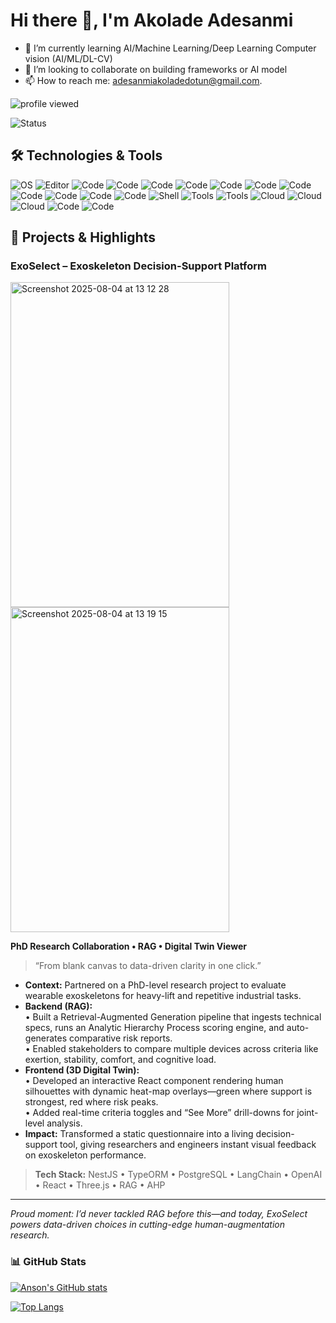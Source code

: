 # Hi there 👋,  I'm Akolade Adesanmi

<!-- I am a Web Developer who's enthusiastic about building useful stuff and bringing my ideas into reality. I enjoy building things using NestJs, ReactJS & VueJS. -->
<!-- 🔭 I’m currently working on -->
- 🌱 I’m currently learning AI/Machine Learning/Deep Learning Computer vision (AI/ML/DL-CV)
- 👯 I’m looking to collaborate on building frameworks or AI model
- 📫 How to reach me: adesanmiakoladedotun@gmail.com.

<!-- - 🔭 I’m currently working on ... -->
<!-- - 👯 I’m looking to collaborate on Typescript / NodeJS / Python / Blockchain projects. -->
<!-- - 🤔 I’m looking for help with ... -->
<!-- - ⚡ Fun fact: target=_blank -->


![profile viewed](https://komarev.com/ghpvc/?username=akolliy1)

![Status](https://github-profile-trophy.vercel.app/?username=akolliy1)

## 🛠 Technologies & Tools
<!-- --- -->

![OS](https://img.shields.io/badge/OS-Mac-informational?style=flat&logo=apple&logoColor=white&color=6aa6f8)
![Editor](https://img.shields.io/badge/Editor-VS_Code-informational?style=flat&logo=visual-studio-code&logoColor=white&color=6aa6f8)
![Code](https://img.shields.io/badge/Code-JavaScript-informational?style=flat&logo=javascript&logoColor=white&color=6aa6f8)
![Code](https://img.shields.io/badge/Code-TypeScript-informational?style=flat&logo=typescript&logoColor=white&color=6aa6f8)
![Code](https://img.shields.io/badge/Code-Python-informational?style=flat&logo=python&logoColor=white&color=6aa6f8)
![Code](https://img.shields.io/badge/Code-Php-informational?style=flat&logo=php&logoColor=white&color=6aa6f8)
![Code](https://img.shields.io/badge/Code-Laravel-informational?style=flat&logo=laravel&logoColor=white&color=6aa6f8)
![Code](https://img.shields.io/badge/Code-C_Sharp-informational?style=flat&logo=c#&logoColor=white&color=6aa6f8)
![Code](https://img.shields.io/badge/Code-Dot_Net-informational?style=flat&logo=dotnet&logoColor=white&color=6aa6f8)
![Code](https://img.shields.io/badge/Code-Vue_Js-informational?style=flat&logo=vue.js&logoColor=white&color=6aa6f8)
![Code](https://img.shields.io/badge/Code-React-informational?style=flat&logo=react&logoColor=white&color=6aa6f8)
![Code](https://img.shields.io/badge/Code-React_Native-informational?style=flat&logo=react&logoColor=white&color=6aa6f8)
![Code](https://img.shields.io/badge/Code-Flutter-informational?style=flat&logo=flutter&logoColor=white&color=6aa6f8)
![Shell](https://img.shields.io/badge/Shell-Bash-informational?style=flat&logo=gnu-bash&logoColor=white&color=6aa6f8)
![Tools](https://img.shields.io/badge/Tools-PostgreSQL-informational?style=flat&logo=postgresql&logoColor=white&color=6aa6f8)
![Tools](https://img.shields.io/badge/Tools-Docker-informational?style=flat&logo=docker&logoColor=white&color=6aa6f8)
![Cloud](https://img.shields.io/badge/Cloud-Digital_Ocean-informational?style=flat&logo=digitalocean&logoColor=white&color=6aa6f8)
![Cloud](https://img.shields.io/badge/Cloud-AWS-informational?style=flat&logo=amazon-aws&logoColor=white&color=6aa6f8)
![Cloud](https://img.shields.io/badge/Cloud-GCP-informational?style=flat&logo=google-cloud&logoColor=white&color=6aa6f8)
![Code](https://img.shields.io/badge/Code-Lua-informational?style=flat&logo=lua&logoColor=white&color=6aa6f8)
![Code](https://img.shields.io/badge/Code-Roblox-informational?style=flat&logo=roblox&logoColor=white&color=6aa6f8)
<!--![Editor](https://img.shields.io/badge/Editor-Unity-informational?style=flat&logo=unity&logoColor=white&color=6aa6f8)-->

## 🚀 Projects & Highlights

### ExoSelect – Exoskeleton Decision-Support Platform  

<div >
<img width="350" height="520" alt="Screenshot 2025-08-04 at 13 12 28" src="https://github.com/user-attachments/assets/38de7433-49cc-437b-9197-20a0296d0ba3" />
<img width="350" height="520" alt="Screenshot 2025-08-04 at 13 19 15" src="https://github.com/user-attachments/assets/b8a4ecee-0ed6-4dc8-a4fa-2d932c50438a" />
</div>

**PhD Research Collaboration • RAG • Digital Twin Viewer**
> “From blank canvas to data-driven clarity in one click.”

- **Context:** Partnered on a PhD-level research project to evaluate wearable exoskeletons for heavy-lift and repetitive industrial tasks.
- **Backend (RAG):**  
  • Built a Retrieval-Augmented Generation pipeline that ingests technical specs, runs an Analytic Hierarchy Process scoring engine, and auto-generates comparative risk reports.  
  • Enabled stakeholders to compare multiple devices across criteria like exertion, stability, comfort, and cognitive load.
- **Frontend (3D Digital Twin):**  
  • Developed an interactive React component rendering human silhouettes with dynamic heat-map overlays—green where support is strongest, red where risk peaks.  
  • Added real-time criteria toggles and “See More” drill-downs for joint-level analysis.
- **Impact:** Transformed a static questionnaire into a living decision-support tool, giving researchers and engineers instant visual feedback on exoskeleton performance.

> **Tech Stack:** NestJS • TypeORM • PostgreSQL • LangChain • OpenAI • React • Three.js • RAG • AHP  
---

*Proud moment: I’d never tackled RAG before this—and today, ExoSelect powers data-driven choices in cutting-edge human-augmentation research.*

### 📊 GitHub Stats


[![Anson's GitHub stats](https://github-readme-stats.vercel.app/api?username=akolliy1&show_icons=true&layout=compact&theme=dark)](https://github.com/akolliy1)


[![Top Langs](https://github-readme-stats.vercel.app/api/top-langs/?username=akolliy1&layout=compact&theme=dark)](https://github.com/akolliy1)




